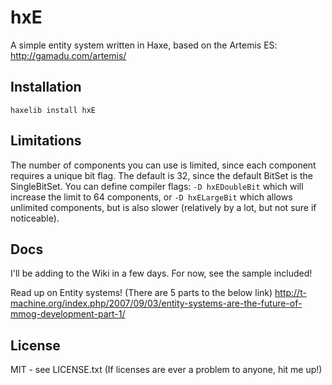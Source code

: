 hxE
===

A simple entity system written in Haxe, based on the Artemis ES:
http://gamadu.com/artemis/

Installation
--

`haxelib install hxE`

Limitations
--
The number of components you can use is limited, since each component requires a unique bit flag. The default is 32, since the default BitSet is the SingleBitSet. You can define compiler flags: `-D hxEDoubleBit` which will increase the limit to 64 components, or `-D hxELargeBit` which allows unlimited components, but is also slower (relatively by a lot, but not sure if noticeable).

Docs
--

I'll be adding to the Wiki in a few days. For now, see the sample included!

Read up on Entity systems! (There are 5 parts to the below link)
http://t-machine.org/index.php/2007/09/03/entity-systems-are-the-future-of-mmog-development-part-1/

License
--
MIT - see LICENSE.txt
(If licenses are ever a problem to anyone, hit me up!)
